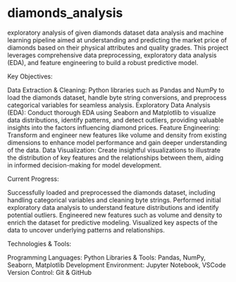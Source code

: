 # diamonds_analysis
exploratory analysis of given diamonds dataset
data analysis and machine learning pipeline aimed at understanding and predicting the market price of diamonds based on their physical attributes and quality grades. This project leverages comprehensive data preprocessing, exploratory data analysis (EDA), and feature engineering to build a robust predictive model.

Key Objectives:

Data Extraction & Cleaning: Python libraries such as Pandas and NumPy to load the diamonds dataset, handle byte string conversions, and preprocess categorical variables for seamless analysis.
Exploratory Data Analysis (EDA): Conduct thorough EDA using Seaborn and Matplotlib to visualize data distributions, identify patterns, and detect outliers, providing valuable insights into the factors influencing diamond prices.
Feature Engineering: Transform and engineer new features like volume and density from existing dimensions to enhance model performance and gain deeper understanding of the data.
Data Visualization: Create insightful visualizations to illustrate the distribution of key features and the relationships between them, aiding in informed decision-making for model development.


Current Progress:

Successfully loaded and preprocessed the diamonds dataset, including handling categorical variables and cleaning byte strings.
Performed initial exploratory data analysis to understand feature distributions and identify potential outliers.
Engineered new features such as volume and density to enrich the dataset for predictive modeling.
Visualized key aspects of the data to uncover underlying patterns and relationships.

Technologies & Tools:

Programming Languages: Python
Libraries & Tools: Pandas, NumPy, Seaborn, Matplotlib
Development Environment: Jupyter Notebook, VSCode
Version Control: Git & GitHub
